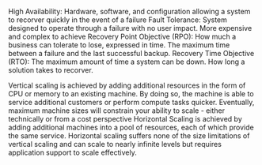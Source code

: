 High Availability: Hardware, software, and configuration allowing a system to recorver quickly in the event of a failure
Fault Tolerance: System designed to operate through a failure with no user impact. More expensive and complex to achieve
Recovery Point Objective (RPO): How much a business can tolerate to lose, expressed in time. The maximum time between a failure and the last successful backup.
Recovery Time Objective (RTO): The maximum amount of time a system can be down. How long a solution takes to recorver.

Vertical scaling is achieved by adding additional resources in the form of CPU or memory to an existing machine. By doing so, the machine is able to service additional customers or perform compute tasks quicker. Eventually, maximum machine sizes will constrain your ability to scale - either technically or from a cost perspective
Horizontal Scaling is achieved by adding additional machines into a pool of resources, each of which provide the same service. Horizontal scaling suffers none of the size limitations of vertical scaling and can scale to nearly infinite levels but requires application support to scale effectively.

